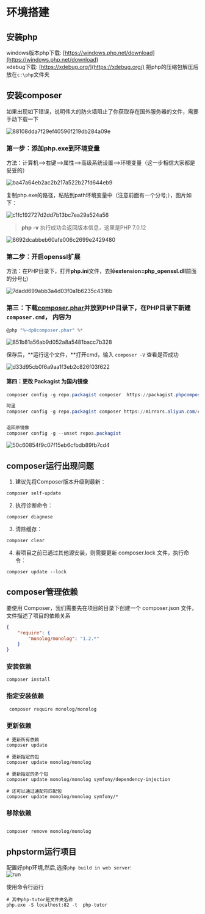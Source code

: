 # 环境搭建

## 安装php

windows版本php下载: [https://windows.php.net/download](https://windows.php.net/download)  
xdebug下载: [https://xdebug.org/](https://xdebug.org/)
把php的压缩包解压后放在`c:\php`文件夹

## 安装composer

如果出现如下错误，说明伟大的防火墙阻止了你获取存在国外服务器的文件，需要手动下载一下

![88108dda7f29ef40596f219db284a09e](./img/e45e9ccc918e320e0e1ebb7bd2812f1a.webp)

### 第一步：添加php.exe到环境变量

方法：计算机-->右键-->属性-->高级系统设置-->环境变量（这一步相信大家都是妥妥的）

![ba47a64eb2ac2b217a522b27fd644eb9](./img/858b1e66515f2298bb22e06ffa9e9792.webp)

复制php.exe的路径，粘贴到path环境变量中（注意前面有一个分号;），图片如下：

![c1fc192727d2dd7b13bc7ea29a524a56](./img/ee94b4fd0c05615d3334ec2ce871674f.webp)

> **php -v** 执行成功会返回版本信息，这里是PHP 7.0.12

![8692dcabbeb60afe006c2699e2429480](./img/29b1af3c6254f9a55cf329df451e1f8b.webp)

### 第二步：开启openssl扩展

方法：在PHP目录下，打开**php.ini**文件，去掉**extension=php_openssl.dll**前面的分号(**;**)

![7dadd699abb3a4d03f0a1b6235c4316b](./img/57f68a38a70e1a78e275b6539a7cd275.webp)

### 第三：下载[composer.phar](https://link.jianshu.com?t=https://getcomposer.org/composer.phar)并放到PHP目录下，在PHP目录下新建`composer.cmd`， 内容为

```powershell
@php "%~dp0composer.phar" %*
```

![851b81a56ab9d052a8a5481bacc7b328](./img/d821ab74baabee3c91e560e00efea0de.webp)

保存后，**运行这个文件，**打开cmd，输入 `composer -V` 查看是否成功

![d33d95cb0f6a9aa1f3eb2c826f03f622](./img/48b26e190568574b2de2d23186adc5be.webp)

#### 第四：更改 Packagist 为国内镜像

```powershell
composer config -g repo.packagist composer  https://packagist.phpcomposer.com 

阿里
composer config -g repo.packagist composer https://mirrors.aliyun.com/composer/


退回原镜像
composer config -g --unset repos.packagist
```

![50c60854f9c07f15eb6cfbdb89fb7cd4](./img/1b06187ef93ca1fc5cdb5836ce753656.webp)

## composer运行出现问题

1. 建议先将Composer版本升级到最新：

```shell
composer self-update
```

2. 执行诊断命令：

```shell
composer diagnose
```

3. 清除缓存：

```shell
composer clear
```

4. 若项目之前已通过其他源安装，则需要更新 composer.lock 文件，执行命令：

```shell
composer update --lock
```

## composer管理依赖

要使用 Composer，我们需要先在项目的目录下创建一个 composer.json 文件，文件描述了项目的依赖关系

```json
{
    "require": {
        "monolog/monolog": "1.2.*"
    }
}
```

### 安装依赖

```shell
composer install
```

### 指定安装依赖

```shell
 composer require monolog/monolog
```

### 更新依赖

```shell
# 更新所有依赖
composer update

# 更新指定的包
composer update monolog/monolog

# 更新指定的多个包
composer update monolog/monolog symfony/dependency-injection

# 还可以通过通配符匹配包
composer update monolog/monolog symfony/*
```

### 移除依赖

```shell

composer remove monolog/monolog
```

## phpstorm运行项目

配置好php环境,然后,选择`php build in web server`:  
![run](./img/phpstorm-run.png)

使用命令行运行

```shell
# 其中php-tutor是文件夹名称
php.exe -S localhost:82 -t  php-tutor

```
